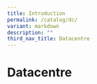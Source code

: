 ```yaml
---
title: Introduction
permalink: /catalog/dc/
variant: markdown
description: ""
third_nav_title: Datacentre
---
```

# Datacentre